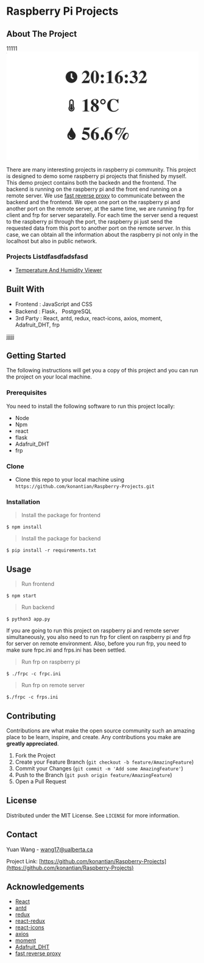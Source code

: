 # Raspberry Pi Projects

## About The Project
11111
![preview_img](./preview.png)

There are many interesting projects in raspberry pi community. This project is designed to demo some raspberry pi projects that finished by myself. This demo project contains both the backedn and the frontend. The backend is running on the raspberry pi and the front end running on a remote server. We use [fast reverse proxy](https://github.com/fatedier/frp) to communicate between the backend and the frontend. We open one port on the raspberry pi and another port on the remote server, at the same time, we are running frp for client and frp for server separatelly. For each time the server send a request to the raspberry pi through the port, the raspberry pi just send the requested data from this port to another port on the remote server. In this case, we can obtain all the information about the raspberry pi not only in the localhost but also in public network.

### Projects Listdfasdfadsfasd
* [Temperature And Humidity Viewer](./projects/Temperature-Humidity-Viewer/README.md)

## Built With
- Frontend : JavaScript and CSS
- Backend : Flask， PostgreSQL
- 3rd Party : React, antd, redux, react-icons, axios, moment, Adafruit_DHT, frp

jjjjjj
## Getting Started
The following instructions will get you a copy of this project and you can run the project on your local machine.

### Prerequisites
You need to install the following software to run this project locally:
* Node
* Npm
* react
* flask
* Adafruit_DHT
* frp

### Clone

* Clone this repo to your local machine using `https://github.com/konantian/Raspberry-Projects.git`

### Installation
> Install the package for frontend 

```shell
$ npm install 
```

> Install the package for backend 

```shell
$ pip install -r requirements.txt
```

## Usage
> Run frontend

```shell
$ npm start
```
> Run backend 

```shell
$ python3 app.py
```

If you are going to run this project on raspberry pi and remote server simultaneously, you also need to run frp for client on raspberry pi and frp for server on remote environment. Also, before you run frp, you need to make sure frpc.ini and frps.ini has been settled.

> Run frp on raspberry pi
```shell
$ ./frpc -c frpc.ini
```

> Run frp on remote server
```shell
$./frpc -c frps.ini
```
## Contributing

Contributions are what make the open source community such an amazing place to be learn, inspire, and create. Any contributions you make are **greatly appreciated**.

1. Fork the Project
2. Create your Feature Branch (`git checkout -b feature/AmazingFeature`)
3. Commit your Changes (`git commit -m 'Add some AmazingFeature'`)
4. Push to the Branch (`git push origin feature/AmazingFeature`)
5. Open a Pull Request

## License

Distributed under the MIT License. See `LICENSE` for more information.

## Contact

Yuan Wang - wang17@ualberta.ca

Project Link: [https://github.com/konantian/Raspberry-Projects](https://github.com/konantian/Raspberry-Projects)

## Acknowledgements
* [React](https://reactjs.org/)
* [antd](https://ant.design/)
* [redux](https://react-redux.js.org/introduction/quick-start)
* [react-redux](https://react-redux.js.org/)
* [react-icons](https://react-icons.github.io/react-icons/)
* [axios](https://github.com/axios/axios)
* [moment](https://momentjs.com/)
* [Adafruit_DHT](https://github.com/adafruit/Adafruit_Python_DHT)
* [fast reverse proxy](https://github.com/fatedier/frp)

